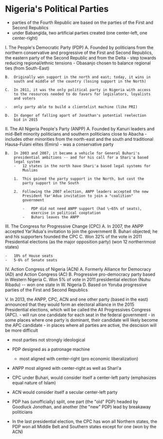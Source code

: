 Nigeria's Political Parties
===========================

-   parties of the Fourth Republic are based on the parties of the First
    and Second Republics
-   under Babangida, two artificial parties created (one center-left,
    one center-right)

I.  The People's Democratic Party (PDP)
    A.  Founded by politicians from the northern conservative and
        progressive of the First and Second Republics, the eastern party
        of the Second Republic and from the Delta
        -   step towards reducing regional/ethnic tensions
        -   Obasanjo chosen to balance regional ties (from South-East)

    B.  Originally won support in the north and east; today, it wins in
        south and middle of the country (losing support in the North)

    C.  In 2011, it was the only political party in Nigeria with access
        to the resources needed to do favors for legislators, loyalists
        and voters

    -   only party able to build a clientelist machine (like PRI)

    D.  In danger of falling apart of Jonathan's potential reelection
        bid in 2015

II. The All Nigeria People's Party (ANPP)
    A.  Founded by Kanuri leaders and mid-Belt minority politicians and
        southern politicians close to Abacha
        -   includes other minorities from the north-east and the south
            and traditional Hausa-Fulani elites (Emirs)
        -   was a conservative party

    B.  In 2003 and 2007, it became a vehicle for General Buhari's
        presidential ambitions -- and for his call for a Shari'a based
        legal system
        -   12 states in the north have Shari'a based legal systems for
            Muslims

        1.  This gained the party support in the North, but cost the
            party support in the South

        2.  Following the 2007 election, ANPP leaders accepted the new
            President Yar'Adua invitation to join a "coalition"
            government

            -   PDP did not need ANPP support (had \~65% of seats),
                exercise in political cooptation
            -   Buhari leaves the ANPP

III. The Congress for Progressive Change (CPC)
    A.  In 2007, the ANPP accepted Yar'Adua's invitation to join the
        government
    B.  Buhari objected; he and his supporters founded the CPC
    C.  Won 32% of the vote in 2011 Presidential elections (as the major
        opposition party) (won 12 northernmost states)

    -   10% of House seats
    -   5-6% of Senate seats

IV. Action Congress of Nigeria (ACN)
    A.  Formerly Alliance for Democracy (AD) and Action Congress (AC)
    B.  Progressive pro-democracy party based in Western Nigeria
    C.  Won 5% of vote in 2011 presidential election (Nuhu Ribadu) --
        won one state in W. Nigeria
    D.  Based on Yoruba progressive parties of the First and Second
        Republics

V.  In 2013, the ANPP, CPC, ACN and one other party (based in the east)
    announced that they would form an electoral alliance in the 2015
    Presidential elections, which will be called the All Progressives
    Congress (APC).
    -   will run one candidate for each seat in the federal government
    -   in some places where one party is dominant, their candidate will
        likely become the APC candidate
    -   in places where all parties are active, the descision will be
        more difficult

-   most parties not strongly ideological
-   PDP designed as a patronage machine
    -   most aligned with center-right (pro economic liberalization)

-   ANPP most aligned with center-right as well as Shari'a
-   CPC under Buhari, would consider itself a center-left party
    (emphasizes equal nature of Islam)
-   ACN would consider itself a secular center-left party
-   PDP has (unofficially) split, one part (the "old" PDP) headed by
    Goodluck Jonothan, and another (the "new" PDP) lead by breakaway
    politicians

-   In the last presidential election, the CPC has won all Northern
    states, the PDP won all Middle Belt and Southern states except for
    one (won by the ACN)


